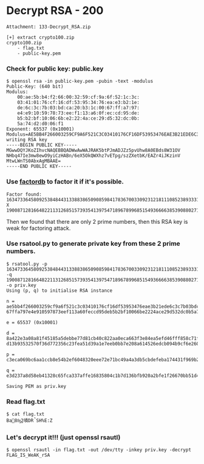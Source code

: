 # Decrypt RSA - 200
```
Attachment: 133-Decrypt_RSA.zip
```
```
[+] extract crypto100.zip 
crypto100.zip
	- flag.txt
	- public-key.pem
```

### Check for public key: public.key
```
$ openssl rsa -in public-key.pem -pubin -text -modulus
Public-Key: (640 bit)
Modulus:
    00:ae:5b:b4:f2:66:00:32:59:cf:9a:6f:52:1c:3c:
    03:41:01:76:cf:16:df:53:95:34:76:ea:e3:b2:1e:
    de:6c:3c:7b:03:bd:ca:20:b3:1c:00:67:ff:a7:97:
    e4:e9:10:59:78:73:ee:f1:13:a6:0f:ec:cd:95:de:
    b5:b2:bf:10:06:6b:e2:22:4a:ce:29:d5:32:dc:0b:
    5a:74:d2:d0:06:f1
Exponent: 65537 (0x10001)
Modulus=AE5BB4F266003259CF9A6F521C3C03410176CF16DF53953476EAE3B21EDE6C3C7B03BDCA20B31C0067FFA797E4E910597873EEF113A60FECCD95DEB5B2BF10066BE2224ACE29D532DC0B5A74D2D006F1
writing RSA key
-----BEGIN PUBLIC KEY-----
MGwwDQYJKoZIhvcNAQEBBQADWwAwWAJRAK5btPJmADJZz5pvUhw8A0EBds8W31OV
NHbq47Ie3mw8ewO9yiCzHABn/6eX5OkQWXhz7vETpg/szZXetbK/EAZr4iJKzinV
MtwLWnTS0AbxAgMBAAE=
-----END PUBLIC KEY-----
```

### Use [factordb](https://factordb.com/index.php?query=3107418240490043721350750035888567930037346022842727545720161948823206440518081504556346829671723286782437916272838033415471073108501919548529007337724822783525742386454014691736602477652346609) to factor it if it's possible.
```
Factor found: 1634733645809253848443133883865090859841783670033092312181110852389333100104508151212118167511579 X 1900871281664822113126851573935413975471896789968515493666638539088027103802104498957191261465571
```
Then we found that there are only 2 prime numbers, then this RSA key is weak for factoring attack.



### Use rsatool.py to generate private key from these 2 prime numbers.
```
$ rsatool.py -p 1634733645809253848443133883865090859841783670033092312181110852389333100104508151212118167511579 -q 1900871281664822113126851573935413975471896789968515493666638539088027103802104498957191261465571 -o priv.key
Using (p, q) to initialise RSA instance

n =
ae5bb4f266003259cf9a6f521c3c03410176cf16df53953476eae3b21ede6c3c7b03bdca20b31c00
67ffa797e4e910597873eef113a60feccd95deb5b2bf10066be2224ace29d532dc0b5a74d2d006f1

e = 65537 (0x10001)

d =
8a422e3a08a81f45185a5debbe77d81cb40c822aa0eca663f3e84ea5efd46fff858c71f2d5fb3137
d13b93532570f36d772356c23fea51d39a1e7eeb0bb7e208a614526edcb094b9cf6e260ade687c01

p =
c3eca069bc6aa1ccb8e54b2ef6048320eee72e71bc49a4a3db5cbdefeba174431f969b29548be21b

q =
e3d237a8d58eb41328c65fca337affe16835804c1b7d136bfb920a2bfe1f26670bb51d47b0242be3

Saving PEM as priv.key
```

### Read flag.txt
```
$ cat flag.txt 
Ba8ʩ͢2嘖DR̚SH%E:Z
```
### Let's decrypt it!!! (just openssl rsautl)
```
$ openssl rsautl -in flag.txt -out /dev/tty -inkey priv.key -decrypt
FLAG_IS_WeAK_rSA
```

